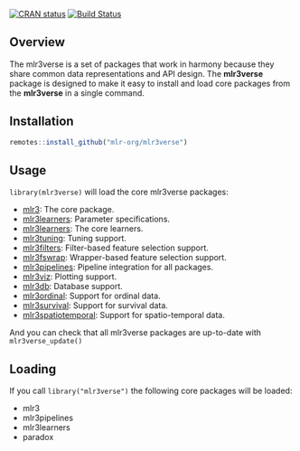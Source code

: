 [![CRAN status](https://www.r-pkg.org/badges/version/mlr3verse)](https://cran.r-project.org/package=mlr3verse)
[![Build Status](https://travis-ci.org/mlr-org/mlr3verse.svg?branch=master)](https://travis-ci.org/mlr-org/mlr3verse)

## Overview

The mlr3verse is a set of packages that work in harmony because they
share common data representations and API design. The **mlr3verse**
package is designed to make it easy to install and load core packages
from the **mlr3verse** in a single command.

## Installation

``` r
remotes::install_github("mlr-org/mlr3verse")
```

## Usage

`library(mlr3verse)` will load the core mlr3verse packages:

  - [mlr3](https://mlr3.mlr-org.com/): The core package.
  - [mlr3learners](https://paradox.mlr-org.com/): Parameter specifications.
  - [mlr3learners](https://mlr3learners.mlr-org.com/): The core learners.
  - [mlr3tuning](https://mlr3tuning.mlr-org.com/): Tuning support.
  - [mlr3filters](https://mlr3filters.mlr-org.com/): Filter-based feature selection support.
  - [mlr3fswrap](https://mlr3fswrap.mlr-org.com/): Wrapper-based feature selection support.
  - [mlr3pipelines](https://mlr3pipelines.mlr-org.com/): Pipeline integration for all packages.
  - [mlr3viz](https://mlr3viz.mlr-org.com/): Plotting support.
  - [mlr3db](https://mlr3db.mlr-org.com/): Database support.
  - [mlr3ordinal](https://mlr3ordinal.mlr-org.com/): Support for ordinal data.
  - [mlr3survival](https://mlr3ordinal.mlr-org.com/): Support for survival data.
  - [mlr3spatiotemporal](https://mlr3spatiotemporal.mlr-org.com/): Support for spatio-temporal data.

And you can check that all mlr3verse packages are up-to-date with
`mlr3verse_update()`

## Loading

If you call `library("mlr3verse")` the following core packages will be loaded:

- mlr3
- mlr3pipelines
- mlr3learners
- paradox
